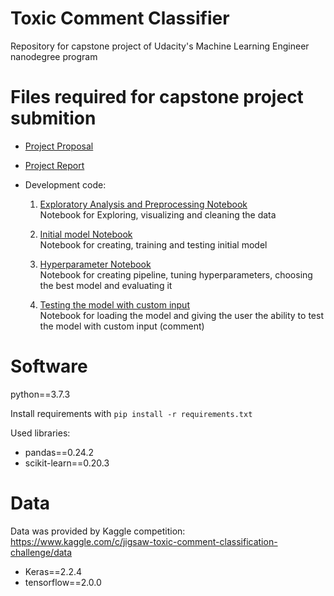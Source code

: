 # Toxic Comment Classifier
Repository for capstone project of Udacity's Machine Learning Engineer nanodegree program

# Files required for capstone project submition
- [Project Proposal](Proposal.pdf)
- [Project Report](Report.PDF)
- Development code:
  
   1. [Exploratory Analysis and Preprocessing Notebook](Exploratory%20Analysis%20and%20Preprocessing.ipynb)  
   Notebook for Exploring, visualizing and cleaning the data
   
   2. [Initial model Notebook](Initial%20Model.ipynb)  
   Notebook for creating, training and testing initial model
   
   3. [Hyperparameter Notebook](Hyperparameter%20Tuning.ipynb)  
   Notebook for creating pipeline, tuning hyperparameters, choosing the best model and evaluating it
   
   4. [Testing the model with custom input](Testing%20the%20model.ipynb)  
   Notebook for loading the model and giving the user the ability to test the model with custom input (comment)

# Software
python==3.7.3

Install requirements with `pip install -r requirements.txt`

Used libraries:
- pandas==0.24.2
- scikit-learn==0.20.3

# Data 

Data was provided by Kaggle competition: 
https://www.kaggle.com/c/jigsaw-toxic-comment-classification-challenge/data
- Keras==2.2.4
- tensorflow==2.0.0


